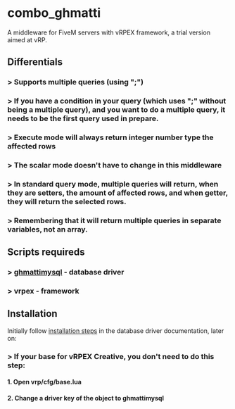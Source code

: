 # combo_ghmatti
A middleware for FiveM servers with vRPEX framework, a trial version aimed at vRP.

## Differentials
### > Supports multiple queries (using ";")
### > If you have a condition in your query (which uses ";" without being a multiple query), and you want to do a multiple query, it needs to be the first query used in prepare.
### > Execute mode will always return integer number type the affected rows
### > The scalar mode doesn't have to change in this middleware
### > In standard query mode, multiple queries will return, when they are setters, the amount of affected rows, and when getter, they will return the selected rows.
### > Remembering that it will return multiple queries in separate variables, not an array.

## Scripts requireds
### > [ghmattimysql](https://cdn.discordapp.com/attachments/845530016199868436/909208842338979880/ghmattimysql.zip) - database driver
### > vrpex - framework

## Installation

Initially follow [installation steps](https://freesoft.dev/program/147247406) in the database driver documentation, later on:

### > If your base for vRPEX Creative, you don't need to do this step:
#### 1. Open **vrp/cfg/base.lua**
#### 2. Change a **driver** key of the object to **ghmattimysql**
